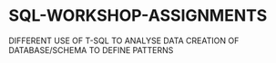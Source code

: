 # SQL-WORKSHOP-ASSIGNMENTS
 DIFFERENT USE OF T-SQL TO ANALYSE DATA
 CREATION OF DATABASE/SCHEMA TO DEFINE PATTERNS
 
